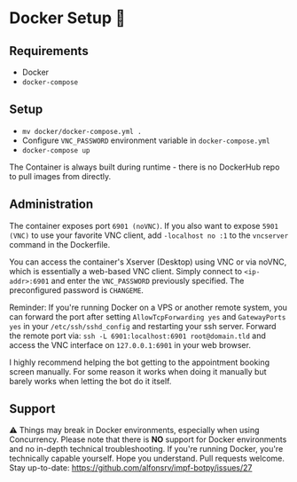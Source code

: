 # Docker Setup 🐋

## Requirements

* Docker
* `docker-compose`

## Setup

* `mv docker/docker-compose.yml .`
* Configure `VNC_PASSWORD` environment variable in `docker-compose.yml`
* `docker-compose up`

The Container is always built during runtime - there is no DockerHub repo to pull images from directly.

## Administration

The container exposes port `6901 (noVNC)`. If you also want to expose `5901 (VNC)` to use your favorite VNC client, 
add `-localhost no :1` to the `vncserver` command in the Dockerfile.

You can access the container's Xserver (Desktop) using VNC or via noVNC, which is essentially a web-based VNC client.
Simply connect to `<ip-addr>:6901` and enter the `VNC_PASSWORD` previously specified. The preconfigured password is
`CHANGEME`.

Reminder: If you're running Docker on a VPS or another remote system, you can forward the port after setting 
`AllowTcpForwarding yes` and `GatewayPorts yes` in your `/etc/ssh/sshd_config` and restarting your ssh server. Forward 
the remote port via: `ssh -L 6901:localhost:6901 root@domain.tld` and access the VNC interface on `127.0.0.1:6901` in 
your web browser.

I highly recommend helping the bot getting to the appointment booking screen manually. For some reason it works when
doing it manually but barely works when letting the bot do it itself.

## Support

⚠ Things may break in Docker environments, especially when using Concurrency. Please note that there is **NO** support
for Docker environments and no in-depth technical troubleshooting. If you're running Docker, you're technically capable 
yourself. Hope you understand. Pull requests welcome.
Stay up-to-date: https://github.com/alfonsrv/impf-botpy/issues/27
